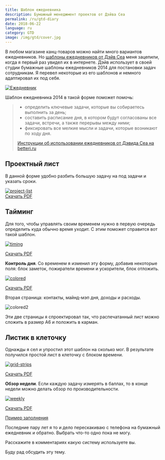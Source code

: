 ```yaml
---
title: Шаблон ежедневника
description: Бумажный менеджмент проектов от Дэйва Сеа
permalink: /ru/gtd-diary
date: 2018-06-22
language: ru
category: GTD
image: /img/gtd/cover.jpg
---
```


В любом магазине канц-товаров можно найти много вариантов ежедневников. Но [шаблоны ежедневников от Дэйв Сеа](http://davidseah.com/blog/2006/04/the-printable-ceo-iii-emergent-task-timing/) меня зацепили, когда я первый раз увидел их в интернете. Дэйв использует в своей студии бумажные шаблоны ежедневников 2014 для постановки задач сотрудникам. Я перевел некоторые из его шаблонов и немного адаптировал их под себя.  

[![](/img/gtd/diary.png "Ежедневник")](/img/gtd/diary.pdf)

Шаблон ежедневника 2014 в такой форме поможет помочь:

> * определить ключевые задачи, которые вы собираетесь выполнить за день;
> * составить расписание дня, в котором будут согласованы все задачи, встречи, а также перерывы между ними;
> * фиксировать все мелкие мысли и задачи, которые возникают по ходу дня.
>
> [Инструкции об использовании ежедневников от Дэвида Сеа на betteri.ru](http://betteri.ru/post/bumazhnoe-planirovanie-na-sluzhbe-gika-opyt-ispolzovaniya-emergent-task-planner.html)

## Проектный лист

В данной форме удобно разбить большую задачу на под задачи и указать сроки.

[![](/img/gtd/project-list.png "project-list")](/img/gtd/project-list.pdf)  
[Скачать PDF](/img/gtd/project-list.pdf)

## Тайминг

Для того, чтобы управлять своим временем нужно в первую очередь определить куда обычно время уходит. С этим поможет справится вот такой шаблон.

[![](/img/gtd/timing.png "timing")](/img/gtd/timing.pdf)

[Скачать PDF](/img/gtd/timing.pdf)

**Контроль дня**. Со временем я изменил эту форму, добавив некоторые поля: блок заметок, пожиратели времени и ускорители, блок отложить.

[![](/img/gtd/colored.png "colored")](/img/gtd/colored.pdf)

[Скачать PDF](/img/gtd/colored.pdf)

Вторая страница: контакты, майнд-мэп дня, доходы и расходы.

![](/img/gtd/colored2.png "colored2")

Эти две страницы я спроектировал так, что распечатанный лист можно сложить в размер A6 и положить в карман.

## Листик в клеточку

Однажды я сел и упростил этот шаблон на сколько мог. В результате получился простой лист в клеточку с блоком времени.

[![](/img/gtd/grid-strips-1024x728.png "grid-strips")](/img/gtd/grid-strips.pdf)

[Скачать PDF](/img/gtd/grid-strips.pdf)

**Обзор недели**. Если каждую задачу измерять в баллах, то в конце недели можно делать обзор по производительности.

[![](/img/gtd/weekly.png "weekly")](/img/gtd/weekly.pdf)

[Скачать PDF](/img/gtd/weekly.pdf)

[Пример заполнения](http://davidseah.com/_wpcontent/images/06/0419-ett02-example.gif)

Последние пару лет я то и дело перескакиваю с телефона на бумажный ежедневник и обратно. Выбрать что-то одно пока не могу.

Расскажите в комментариях какую систему используете вы.

Буду рад обсудить эту тему.
